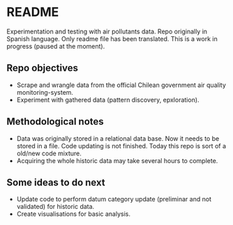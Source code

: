 # README #

Experimentation and testing with air pollutants data.
Repo originally in Spanish language. Only readme file has been translated.
This is a work in progress (paused at the moment).

## Repo objectives

* Scrape and wrangle data from the official Chilean government air quality monitoring-system.
* Experiment with gathered data (pattern discovery, epxloration).

## Methodological notes

* Data was originally stored in a relational data base. Now it needs to be stored in a file. Code updating is not finished. Today this repo is sort of a old/new code mixture.
* Acquiring the whole historic data may take several hours to complete.

## Some ideas to do next ##

* Update code to perform datum category update (preliminar and not validated) for historic data.
* Create visualisations for basic analysis.
